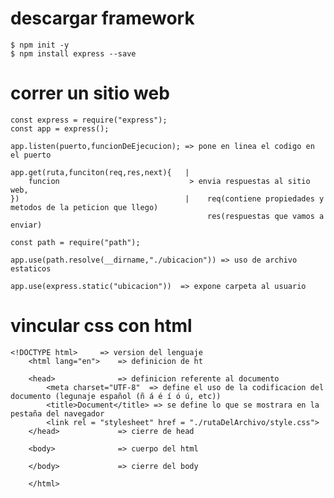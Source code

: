# descargar framework
    $ npm init -y
    $ npm install express --save

# correr un sitio web

    const express = require("express");
    const app = express();

    app.listen(puerto,funcionDeEjecucion); => pone en linea el codigo en el puerto
    
    app.get(ruta,funciton(req,res,next){   |
        funcion                             > envia respuestas al sitio web, 
    })                                     |    req(contiene propiedades y metodos de la peticion que llego)
                                                res(respuestas que vamos a enviar)

    const path = require("path");

    app.use(path.resolve(__dirname,"./ubicacion")) => uso de archivo estaticos

    app.use(express.static("ubicacion"))  => expone carpeta al usuario

# vincular css con html

    <!DOCTYPE html>     => version del lenguaje 
        <html lang="en">    => definicion de ht

        <head>              => definicion referente al documento
            <meta charset="UTF-8"  => define el uso de la codificacion del documento (legunaje español (ñ á é í ó ú, etc))            
            <title>Document</title> => se define lo que se mostrara en la pestaña del navegador
            <link rel = "stylesheet" href = "./rutaDelArchivo/style.css"> 
        </head>             => cierre de head           

        <body>              => cuerpo del html 
                
        </body>             => cierre del body

        </html>
